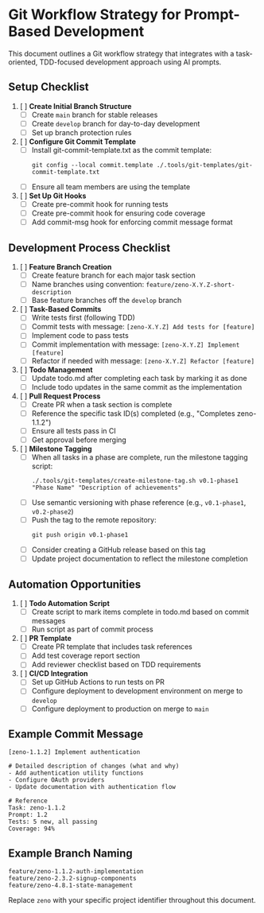 # Git Workflow Strategy for Prompt-Based Development

This document outlines a Git workflow strategy that integrates with a task-oriented, TDD-focused development approach using AI prompts.

## Setup Checklist

1. [ ] **Create Initial Branch Structure**
   - [ ] Create `main` branch for stable releases
   - [ ] Create `develop` branch for day-to-day development
   - [ ] Set up branch protection rules

2. [ ] **Configure Git Commit Template**
   - [ ] Install git-commit-template.txt as the commit template:
     ```
     git config --local commit.template ./.tools/git-templates/git-commit-template.txt
     ```
   - [ ] Ensure all team members are using the template

3. [ ] **Set Up Git Hooks**
   - [ ] Create pre-commit hook for running tests
   - [ ] Create pre-commit hook for ensuring code coverage
   - [ ] Add commit-msg hook for enforcing commit message format

## Development Process Checklist

1. [ ] **Feature Branch Creation**
   - [ ] Create feature branch for each major task section
   - [ ] Name branches using convention: `feature/zeno-X.Y.Z-short-description`
   - [ ] Base feature branches off the `develop` branch

2. [ ] **Task-Based Commits**
   - [ ] Write tests first (following TDD)
   - [ ] Commit tests with message: `[zeno-X.Y.Z] Add tests for [feature]`
   - [ ] Implement code to pass tests
   - [ ] Commit implementation with message: `[zeno-X.Y.Z] Implement [feature]`
   - [ ] Refactor if needed with message: `[zeno-X.Y.Z] Refactor [feature]`

3. [ ] **Todo Management**
   - [ ] Update todo.md after completing each task by marking it as done
   - [ ] Include todo updates in the same commit as the implementation

4. [ ] **Pull Request Process**
   - [ ] Create PR when a task section is complete
   - [ ] Reference the specific task ID(s) completed (e.g., "Completes zeno-1.1.2")
   - [ ] Ensure all tests pass in CI
   - [ ] Get approval before merging

5. [ ] **Milestone Tagging**
   - [ ] When all tasks in a phase are complete, run the milestone tagging script:
     ```
     ./.tools/git-templates/create-milestone-tag.sh v0.1-phase1 "Phase Name" "Description of achievements"
     ```
   - [ ] Use semantic versioning with phase reference (e.g., `v0.1-phase1`, `v0.2-phase2`)
   - [ ] Push the tag to the remote repository:
     ```
     git push origin v0.1-phase1
     ```
   - [ ] Consider creating a GitHub release based on this tag
   - [ ] Update project documentation to reflect the milestone completion

## Automation Opportunities

1. [ ] **Todo Automation Script**
   - [ ] Create script to mark items complete in todo.md based on commit messages
   - [ ] Run script as part of commit process

2. [ ] **PR Template**
   - [ ] Create PR template that includes task references
   - [ ] Add test coverage report section
   - [ ] Add reviewer checklist based on TDD requirements

3. [ ] **CI/CD Integration**
   - [ ] Set up GitHub Actions to run tests on PR
   - [ ] Configure deployment to development environment on merge to `develop`
   - [ ] Configure deployment to production on merge to `main`

## Example Commit Message

```
[zeno-1.1.2] Implement authentication

# Detailed description of changes (what and why)
- Add authentication utility functions
- Configure OAuth providers
- Update documentation with authentication flow

# Reference
Task: zeno-1.1.2
Prompt: 1.2
Tests: 5 new, all passing
Coverage: 94%
```

## Example Branch Naming

```
feature/zeno-1.1.2-auth-implementation
feature/zeno-2.3.2-signup-components
feature/zeno-4.8.1-state-management
```

Replace `zeno` with your specific project identifier throughout this document.